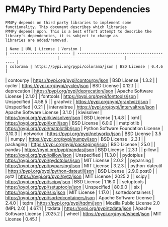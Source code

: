 # PM4Py Third Party Dependencies
    
    PM4Py depends on third party libraries to implement some functionality. This document describes which libraries
    PM4Py depends upon. This is a best effort attempt to describe the library's dependencies, it is subject to change as
    libraries are added/removed.
    
    | Name | URL | License | Version |
    | --------------------------- | ------------------------------------------------------------ | --------------------------- | ------------------- |
    | colorama | https://pypi.org/pypi/colorama/json | BSD License | 0.4.6 |
| contourpy | https://pypi.org/pypi/contourpy/json | BSD License | 1.3.2 |
| cycler | https://pypi.org/pypi/cycler/json | BSD License | 0.12.1 |
| deprecation | https://pypi.org/pypi/deprecation/json | Apache Software License | 2.1.0 |
| fonttools | https://pypi.org/pypi/fonttools/json | Unspecified | 4.58.5 |
| graphviz | https://pypi.org/pypi/graphviz/json | Unspecified | 0.21 |
| intervaltree | https://pypi.org/pypi/intervaltree/json | Apache Software License | 3.1.0 |
| kiwisolver | https://pypi.org/pypi/kiwisolver/json | BSD License | 1.4.8 |
| lxml | https://pypi.org/pypi/lxml/json | BSD License | 6.0.0 |
| matplotlib | https://pypi.org/pypi/matplotlib/json | Python Software Foundation License | 3.10.3 |
| networkx | https://pypi.org/pypi/networkx/json | BSD License | 3.5 |
| numpy | https://pypi.org/pypi/numpy/json | BSD License | 2.3.1 |
| packaging | https://pypi.org/pypi/packaging/json | BSD License | 25.0 |
| pandas | https://pypi.org/pypi/pandas/json | BSD License | 2.3.1 |
| pillow | https://pypi.org/pypi/pillow/json | Unspecified | 11.3.0 |
| pydotplus | https://pypi.org/pypi/pydotplus/json | MIT License | 2.0.2 |
| pyparsing | https://pypi.org/pypi/pyparsing/json | MIT License | 3.2.3 |
| python-dateutil | https://pypi.org/pypi/python-dateutil/json | BSD License | 2.9.0.post0 |
| pytz | https://pypi.org/pypi/pytz/json | MIT License | 2025.2 |
| scipy | https://pypi.org/pypi/scipy/json | BSD License | 1.16.0 |
| setuptools | https://pypi.org/pypi/setuptools/json | Unspecified | 80.9.0 |
| six | https://pypi.org/pypi/six/json | MIT License | 1.17.0 |
| sortedcontainers | https://pypi.org/pypi/sortedcontainers/json | Apache Software License | 2.4.0 |
| tqdm | https://pypi.org/pypi/tqdm/json | Mozilla Public License 2.0 (MPL 2.0) | 4.67.1 |
| tzdata | https://pypi.org/pypi/tzdata/json | Apache Software License | 2025.2 |
| wheel | https://pypi.org/pypi/wheel/json | MIT License | 0.45.1 |
